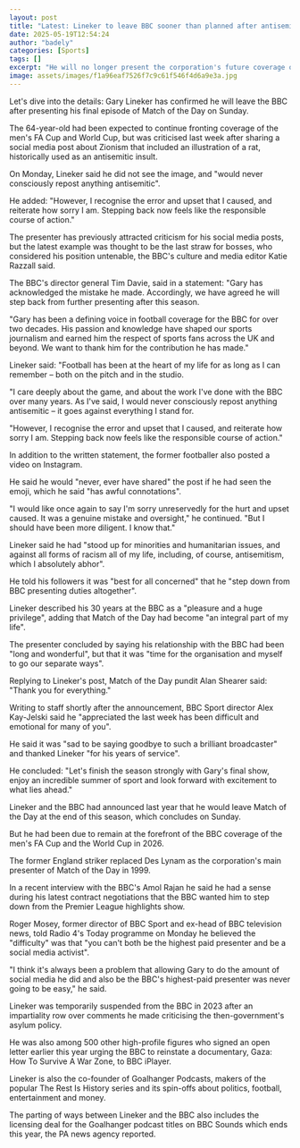 ```yaml
---
layout: post
title: "Latest: Lineker to leave BBC sooner than planned after antisemitism row"
date: 2025-05-19T12:54:24
author: "badely"
categories: [Sports]
tags: []
excerpt: "He will no longer present the corporation's future coverage of the FA Cup and World Cup as planned."
image: assets/images/f1a96eaf7526f7c9c61f546f4d6a9e3a.jpg
---
```


Let's dive into the details: Gary Lineker has confirmed he will leave the BBC after presenting his final episode of Match of the Day on Sunday.

The 64-year-old had been expected to continue fronting coverage of the men's FA Cup and World Cup, but was criticised last week after sharing a social media post about Zionism that included an illustration of a rat, historically used as an antisemitic insult.

On Monday, Lineker said he did not see the image, and "would never consciously repost anything antisemitic".

He added: "However, I recognise the error and upset that I caused, and reiterate how sorry I am. Stepping back now feels like the responsible course of action."

The presenter has previously attracted criticism for his social media posts, but the latest example was thought to be the last straw for bosses, who considered his position untenable, the BBC's culture and media editor Katie Razzall said.

The BBC's director general Tim Davie, said in a statement: "Gary has acknowledged the mistake he made. Accordingly, we have agreed he will step back from further presenting after this season.

"Gary has been a defining voice in football coverage for the BBC for over two decades. His passion and knowledge have shaped our sports journalism and earned him the respect of sports fans across the UK and beyond. We want to thank him for the contribution he has made."

Lineker said: "Football has been at the heart of my life for as long as I can remember – both on the pitch and in the studio.

"I care deeply about the game, and about the work I've done with the BBC over many years. As I've said, I would never consciously repost anything antisemitic – it goes against everything I stand for.

"However, I recognise the error and upset that I caused, and reiterate how sorry I am. Stepping back now feels like the responsible course of action."

In addition to the written statement, the former footballer also posted a video on Instagram.

He said he would "never, ever have shared" the post if he had seen the emoji, which he said "has awful connotations".

"I would like once again to say I'm sorry unreservedly for the hurt and upset caused. It was a genuine mistake and oversight," he continued. "But I should have been more diligent. I know that."

Lineker said he had "stood up for minorities and humanitarian issues, and against all forms of racism all of my life, including, of course, antisemitism, which I absolutely abhor".

He told his followers it was "best for all concerned" that he "step down from BBC presenting duties altogether".

Lineker described his 30 years at the BBC as a "pleasure and a huge privilege", adding that Match of the Day had become "an integral part of my life".

The presenter concluded by saying his relationship with the BBC had been "long and wonderful", but that it was "time for the organisation and myself to go our separate ways".

Replying to Lineker's post, Match of the Day pundit Alan Shearer said: "Thank you for everything."

Writing to staff shortly after the announcement, BBC Sport director Alex Kay-Jelski said he "appreciated the last week has been difficult and emotional for many of you".

He said it was "sad to be saying goodbye to such a brilliant broadcaster" and thanked Lineker "for his years of service".

He concluded: "Let's finish the season strongly with Gary's final show, enjoy an incredible summer of sport and look forward with excitement to what lies ahead."

Lineker and the BBC had announced last year that he would leave Match of the Day at the end of this season, which concludes on Sunday.

But he had been due to remain at the forefront of the BBC coverage of the men's FA Cup and the World Cup in 2026.

The former England striker replaced Des Lynam as the corporation's main presenter of Match of the Day in 1999.

In a recent interview with the BBC's Amol Rajan he said he had a sense during his latest contract negotiations that the BBC wanted him to step down from the Premier League highlights show.

Roger Mosey, former director of BBC Sport and ex-head of BBC television news, told Radio 4's Today programme on Monday he believed the "difficulty" was that "you can't both be the highest paid presenter and be a social media activist".

"I think it's always been a problem that allowing Gary to do the amount of social media he did and also be the BBC's highest-paid presenter was never going to be easy," he said.

Lineker was temporarily suspended from the BBC in 2023 after an impartiality row over comments he made criticising the then-government's asylum policy.

He was also among 500 other high-profile figures who signed an open letter earlier this year urging the BBC to reinstate a documentary, Gaza: How To Survive A War Zone, to BBC iPlayer.

Lineker is also the co-founder of Goalhanger Podcasts, makers of the popular The Rest Is History series and its spin-offs about politics, football, entertainment and money.

The parting of ways between Lineker and the BBC also includes the licensing deal for the Goalhanger podcast titles on BBC Sounds which ends this year, the PA news agency reported.

